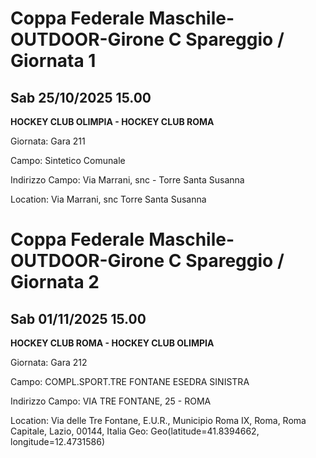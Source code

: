 

# Coppa Federale Maschile-OUTDOOR-Girone C Spareggio / Giornata 1

## Sab 25/10/2025 15.00

<strong>HOCKEY CLUB OLIMPIA - HOCKEY CLUB ROMA</strong>

Giornata: Gara 211

Campo: Sintetico Comunale 

Indirizzo Campo:  Via Marrani, snc - Torre Santa Susanna

Location:  Via Marrani, snc Torre Santa Susanna



# Coppa Federale Maschile-OUTDOOR-Girone C Spareggio / Giornata 2

## Sab 01/11/2025 15.00

<strong>HOCKEY CLUB ROMA - HOCKEY CLUB OLIMPIA</strong>

Giornata: Gara 212

Campo: COMPL.SPORT.TRE FONTANE ESEDRA SINISTRA 

Indirizzo Campo:  VIA TRE FONTANE, 25 - ROMA

Location: Via delle Tre Fontane, E.U.R., Municipio Roma IX, Roma, Roma Capitale, Lazio, 00144, Italia
Geo: Geo(latitude=41.8394662, longitude=12.4731586)

